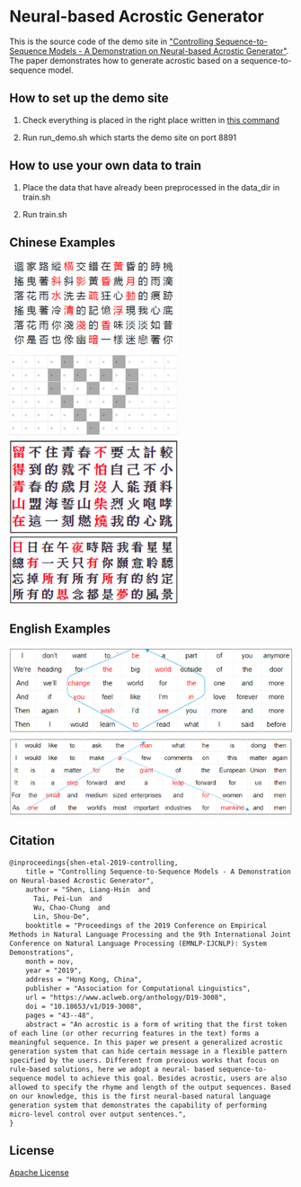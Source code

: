 
Neural-based Acrostic Generator
===

This is the source code of the demo site in ["Controlling Sequence-to-Sequence Models - A Demonstration on Neural-based Acrostic Generator"](https://www.aclweb.org/anthology/D19-3008/). The paper demonstrates how to generate acrostic based on a sequence-to-sequence model.


## How to set up the demo site

1. Check everything is placed in the right place written in [this command](https://github.com/austinlaurice/Lyrics_demo/blob/7feb8549e79d84bb9b4bc7299deb511a0687ed71/demo_site/lyrics/views.py#L21)

2. Run run_demo.sh which starts the demo site on port 8891


## How to use your own data to train

1. Place the data that have already been preprocessed in the data_dir in train.sh

2. Run train.sh

## Chinese Examples
<img src="/images/heart_demo.png"  width="300"/>
<img src="/images/mountain.png" width="300"/>
<img src="/images/dream.png" width="300"/>

## English Examples
![be_the_change_demo](/images/be_the_change.png)
![armstrong_demo](/images/armstrong.png)

## Citation
```
@inproceedings{shen-etal-2019-controlling,
    title = "Controlling Sequence-to-Sequence Models - A Demonstration on Neural-based Acrostic Generator",
    author = "Shen, Liang-Hsin  and
      Tai, Pei-Lun  and
      Wu, Chao-Chung  and
      Lin, Shou-De",
    booktitle = "Proceedings of the 2019 Conference on Empirical Methods in Natural Language Processing and the 9th International Joint Conference on Natural Language Processing (EMNLP-IJCNLP): System Demonstrations",
    month = nov,
    year = "2019",
    address = "Hong Kong, China",
    publisher = "Association for Computational Linguistics",
    url = "https://www.aclweb.org/anthology/D19-3008",
    doi = "10.18653/v1/D19-3008",
    pages = "43--48",
    abstract = "An acrostic is a form of writing that the first token of each line (or other recurring features in the text) forms a meaningful sequence. In this paper we present a generalized acrostic generation system that can hide certain message in a flexible pattern specified by the users. Different from previous works that focus on rule-based solutions, here we adopt a neural- based sequence-to-sequence model to achieve this goal. Besides acrostic, users are also allowed to specify the rhyme and length of the output sequences. Based on our knowledge, this is the first neural-based natural language generation system that demonstrates the capability of performing micro-level control over output sentences.",
}
```
## License
[Apache License](https://opensource.org/licenses/Apache-2.0)
